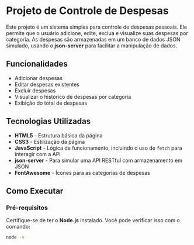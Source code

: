 # Projeto de Controle de Despesas

Este projeto é um sistema simples para controle de despesas pessoais. Ele permite que o usuário adicione, edite, exclua e visualize suas despesas por categoria. As despesas são armazenadas em um banco de dados JSON simulado, usando o **json-server** para facilitar a manipulação de dados.

## Funcionalidades

- Adicionar despesas
- Editar despesas existentes
- Excluir despesas
- Visualizar o histórico de despesas por categoria
- Exibição do total de despesas

## Tecnologias Utilizadas

- **HTML5** - Estrutura básica da página
- **CSS3** - Estilização da página
- **JavaScript** - Lógica de funcionamento, incluindo o uso de `fetch` para interagir com a API
- **json-server** - Para simular uma API RESTful com armazenamento em JSON
- **FontAwesome** - Ícones para as categorias de despesas

## Como Executar

### Pré-requisitos

Certifique-se de ter o **Node.js** instalado. Você pode verificar isso com o comando:

```bash
node -v
